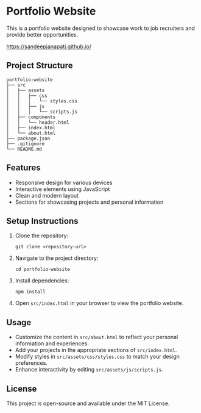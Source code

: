 # Portfolio Website

This is a portfolio website designed to showcase work to job recruiters and provide better opportunities. 

https://sandeepjanapati.github.io/

## Project Structure

```
portfolio-website
├── src
│   ├── assets
│   │   ├── css
│   │   │   └── styles.css
│   │   ├── js
│   │   │   └── scripts.js
│   ├── components
│   │   └── header.html
│   ├── index.html
│   └── about.html
├── package.json
├── .gitignore
└── README.md
```

## Features

- Responsive design for various devices
- Interactive elements using JavaScript
- Clean and modern layout
- Sections for showcasing projects and personal information

## Setup Instructions

1. Clone the repository:
   ```
   git clone <repository-url>
   ```

2. Navigate to the project directory:
   ```
   cd portfolio-website
   ```

3. Install dependencies:
   ```
   npm install
   ```

4. Open `src/index.html` in your browser to view the portfolio website.

## Usage

- Customize the content in `src/about.html` to reflect your personal information and experiences.
- Add your projects in the appropriate sections of `src/index.html`.
- Modify styles in `src/assets/css/styles.css` to match your design preferences.
- Enhance interactivity by editing `src/assets/js/scripts.js`.

## License

This project is open-source and available under the MIT License.
